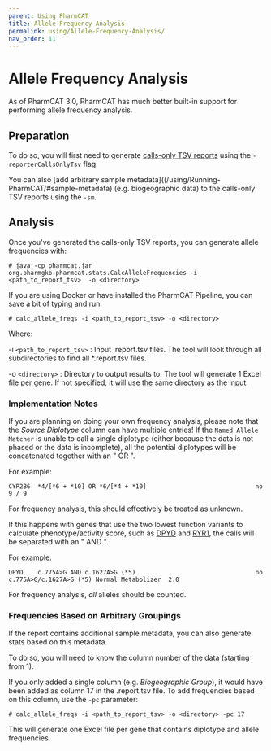 ```yaml
---
parent: Using PharmCAT
title: Allele Frequency Analysis
permalink: using/Allele-Frequency-Analysis/
nav_order: 11
---
```

# Allele Frequency Analysis

As of PharmCAT 3.0, PharmCAT has much better built-in support for performing allele frequency analysis.


## Preparation

To do so, you will first need to generate [calls-only TSV reports](/using/Running-PharmCAT/#calls-only-tsv-reports)
using the `-reporterCallsOnlyTsv` flag.

You can also [add arbitrary sample metadata]((/using/Running-PharmCAT/#sample-metadata) (e.g. biogeographic data) to the
calls-only TSV reports using the `-sm`.


## Analysis

Once you've generated the calls-only TSV reports, you can generate allele frequencies with:

```console
# java -cp pharmcat.jar org.pharmgkb.pharmcat.stats.CalcAlleleFrequencies -i <path_to_report_tsv>  -o <directory>
```  

If you are using Docker or have installed the PharmCAT Pipeline, you can save a bit of typing and run:

```console
# calc_allele_freqs -i <path_to_report_tsv> -o <directory>
```  

Where:

-i `<path_to_report_tsv>`
: Input .report.tsv files.  The tool will look through all subdirectories to find all *.report.tsv files. 

-o `<directory>`
: Directory to output results to.  The tool will generate 1 Excel file per gene.
If not specified, it will use the same directory as the input. 


### Implementation Notes

If you are planning on doing your own frequency analysis, please note that the _Source Diplotype_ column can have
multiple entries!  If the `Named Allele Matcher` is unable to call a single diplotype (either because the data is not
phased or the data is incomplete), all the potential diplotypes will be concatenated together with an " OR ".

For example:
```tsv
CYP2B6	*4/[*6 + *10] OR *6/[*4 + *10]								no	9 / 9			
```

For frequency analysis, this should effectively be treated as unknown.

If this happens with genes that use the two lowest function variants to calculate phenotype/activity score,
such as [DPYD](/methods/gene-definition-exceptions/#dpyd) and [RYR1](/methods/gene-definition-exceptions/#ryr1),
the calls will be separated with an " AND ".

For example:
```tsv
DPYD	c.775A>G AND c.1627A>G (*5)									no		c.775A>G/c.1627A>G (*5)	Normal Metabolizer	2.0
```

For frequency analysis, _all_ alleles should be counted.


### Frequencies Based on Arbitrary Groupings

If the report contains additional sample metadata, you can also generate stats based on this metadata.

To do so, you will need to know the column number of the data (starting from 1).

If you only added a single column (e.g. _Biogeographic Group_), it would have been added as column 17 in the
.report.tsv file.  To add frequencies based on this column, use the `-pc` parameter:

```console
# calc_allele_freqs -i <path_to_report_tsv> -o <directory> -pc 17
```  

This will generate one Excel file per gene that contains diplotype and allele frequencies.
